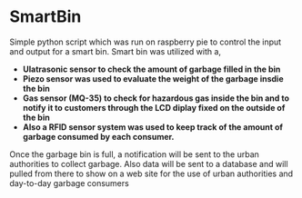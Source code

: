 # SmartBin
Simple python script which was run on raspberry pie to control the input and output for a smart bin. 
Smart bin was utilized with a,  
- **Ulatrasonic sensor to check the amount of garbage filled in the bin**  
- **Piezo sensor was used to evaluate the weight of the garbage insdie the bin**  
- **Gas sensor (MQ-35) to check for hazardous gas inside the bin and to notify it to customers through the LCD diplay fixed on the outside of the bin**  
- **Also a RFID sensor system was used to keep track of the amount of garbage consumed by each consumer.**  
 
Once the garbage bin is full, a notification will be sent to the urban authorities to collect garbage. Also data will be sent to a database and will pulled from there to show on a web site for the use of urban authorities and day-to-day garbage consumers
